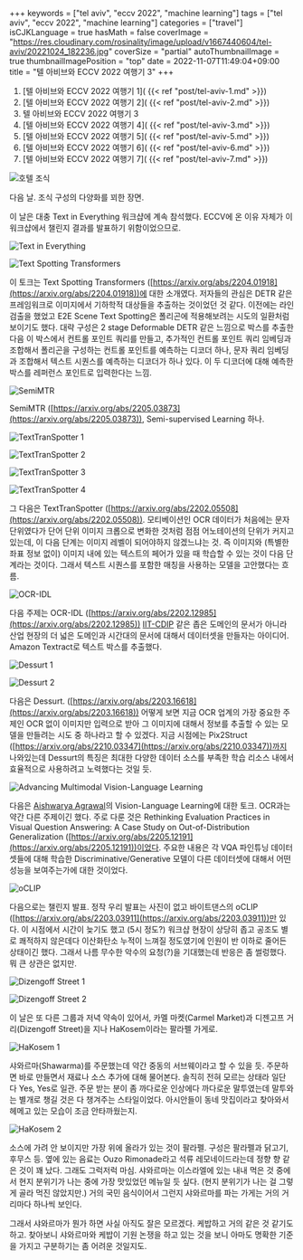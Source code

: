 +++
keywords = ["tel aviv", "eccv 2022", "machine learning"]
tags = ["tel aviv", "eccv 2022", "machine learning"]
categories = ["travel"]
isCJKLanguage = true
hasMath = false
coverImage = "https://res.cloudinary.com/rosinality/image/upload/v1667440604/tel-aviv/20221024_182236.jpg"
coverSize = "partial"
autoThumbnailImage = true
thumbnailImagePosition = "top"
date = 2022-11-07T11:49:04+09:00
title = "텔 아비브와 ECCV 2022 여행기 3"
+++

1. [텔 아비브와 ECCV 2022 여행기 1]( {{< ref "post/tel-aviv-1.md" >}})
2. [텔 아비브와 ECCV 2022 여행기 2]( {{< ref "post/tel-aviv-2.md" >}})
3. 텔 아비브와 ECCV 2022 여행기 3
4. [텔 아비브와 ECCV 2022 여행기 4]( {{< ref "post/tel-aviv-3.md" >}})
5. [텔 아비브와 ECCV 2022 여행기 5]( {{< ref "post/tel-aviv-5.md" >}})
6. [텔 아비브와 ECCV 2022 여행기 6]( {{< ref "post/tel-aviv-6.md" >}})
7. [텔 아비브와 ECCV 2022 여행기 7]( {{< ref "post/tel-aviv-7.md" >}})

<!--start-summary-->

![호텔 조식](https://res.cloudinary.com/rosinality/image/upload/c_scale,h_0.5/v1667528721/tel-aviv/20221024_073959.jpg)

다음 날. 조식 구성의 다양화를 꾀한 장면.

이 날은 대충 Text in Everything 워크샵에 계속 참석했다. ECCV에 온 이유 자체가 이 워크샵에서 챌린지 결과를 발표하기 위함이었으므로.

![Text in Everything](https://res.cloudinary.com/rosinality/image/upload/c_scale,h_0.5/v1667528721/tel-aviv/20221024_095329.jpg)

![Text Spotting Transformers](https://res.cloudinary.com/rosinality/image/upload/c_scale,h_0.5/v1667528721/tel-aviv/20221024_110413.jpg)

이 토크는 Text Spotting Transformers ([https://arxiv.org/abs/2204.01918](https://arxiv.org/abs/2204.01918))에 대한 소개였다. 저자들의 관심은 DETR 같은 프레임워크로 이미지에서 기하학적 대상들을 추출하는 것이었던 것 같다. 이전에는 라인 검출을 했었고 E2E Scene Text Spotting은 폴리곤에 적용해보려는 시도의 일환처럼 보이기도 했다. 대략 구성은 2 stage Deformable DETR 같은 느낌으로 박스를 추출한 다음 이 박스에서 컨트롤 포인트 쿼리를 만들고, 추가적인 컨트롤 포인트 쿼리 임베딩과 조합해서 폴리곤을 구성하는 컨트롤 포인트를 예측하는 디코더 하나, 문자 쿼리 임베딩과 조합해서 텍스트 시퀀스를 예측하는 디코더가 하나 있다. 이 두 디코더에 대해 예측한 박스를 레퍼런스 포인트로 입력한다는 느낌.

![SemiMTR](https://res.cloudinary.com/rosinality/image/upload/c_scale,h_0.5/v1667528721/tel-aviv/20221024_140739.jpg)

SemiMTR ([https://arxiv.org/abs/2205.03873](https://arxiv.org/abs/2205.03873)), Semi-supervised Learning 하나.

![TextTranSpotter 1](https://res.cloudinary.com/rosinality/image/upload/c_scale,h_0.5/v1667528721/tel-aviv/20221024_142937.jpg)

![TextTranSpotter 2](https://res.cloudinary.com/rosinality/image/upload/c_scale,h_0.5/v1667528721/tel-aviv/20221024_142959.jpg)

![TextTranSpotter 3](https://res.cloudinary.com/rosinality/image/upload/c_scale,h_0.5/v1667528721/tel-aviv/20221024_143145.jpg)

![TextTranSpotter 4](https://res.cloudinary.com/rosinality/image/upload/c_scale,h_0.5/v1667528721/tel-aviv/20221024_143237.jpg)

그 다음은 TextTranSpotter ([https://arxiv.org/abs/2202.05508](https://arxiv.org/abs/2202.05508)). 모티베이션인 OCR 데이터가 처음에는 문자 단위였다가 단어 단위 이미지 크롭으로 변화한 것처럼 점점 어노테이션의 단위가 커지고 있는데, 이 다음 단계는 이미지 레벨이 되어야하지 않겠느냐는 것. 즉 이미지와 (특별한 좌표 정보 없이) 이미지 내에 있는 텍스트의 페어가 있을 때 학습할 수 있는 것이 다음 단계라는 것이다. 그래서 텍스트 시퀀스를 포함한 매칭을 사용하는 모델을 고안했다는 흐름.

![OCR-IDL](https://res.cloudinary.com/rosinality/image/upload/c_scale,h_0.5/v1667528721/tel-aviv/20221024_150414.jpg)

다음 주제는 OCR-IDL ([https://arxiv.org/abs/2202.12985](https://arxiv.org/abs/2202.12985)) [IIT-CDIP](https://data.nist.gov/od/id/mds2-2531) 같은 좁은 도메인의 문서가 아니라 산업 현장의 더 넓은 도메인과 시간대의 문서에 대해서 데이터셋을 만들자는 아이디어. Amazon Textract로 텍스트 박스를 추출했다.

![Dessurt 1](https://res.cloudinary.com/rosinality/image/upload/c_scale,h_0.5/v1667528721/tel-aviv/20221024_151445.jpg)

![Dessurt 2](https://res.cloudinary.com/rosinality/image/upload/c_scale,h_0.5/v1667528721/tel-aviv/20221024_151728.jpg)

다음은 Dessurt. ([https://arxiv.org/abs/2203.16618](https://arxiv.org/abs/2203.16618)) 어떻게 보면 지금 OCR 업계의 가장 중요한 주제인 OCR 없이 이미지만 입력으로 받아 그 이미지에 대해서 정보를 추출할 수 있는 모델을 만들려는 시도 중 하나라고 할 수 있겠다. 지금 시점에는 Pix2Struct ([https://arxiv.org/abs/2210.03347](https://arxiv.org/abs/2210.03347))까지 나와있는데 Dessurt의 특징은 최대한 다양한 데이터 소스를 부족한 학습 리소스 내에서 효율적으로 사용하려고 노력했다는 것일 듯.

![Advancing Multimodal Vision-Language Learning](https://res.cloudinary.com/rosinality/image/upload/c_scale,h_0.5/v1667528721/tel-aviv/20221024_160424.jpg)

다음은 [Aishwarya Agrawal](https://www-labs.iro.umontreal.ca/~agrawal/)의 Vision-Language Learning에 대한 토크. OCR과는 약간 다른 주제이긴 했다. 주로 다룬 것은 Rethinking Evaluation Practices in Visual Question Answering: A Case Study on Out-of-Distribution Generalization ([https://arxiv.org/abs/2205.12191](https://arxiv.org/abs/2205.12191))이었다. 주요한 내용은 각 VQA 파인튜닝 데이터셋들에 대해 학습한 Discriminative/Generative 모델이 다른 데이터셋에 대해서 어떤 성능을 보여주는가에 대한 것이었다.

![oCLIP](https://res.cloudinary.com/rosinality/image/upload/c_scale,h_0.5/v1667528721/tel-aviv/20221024_170234.jpg)

다음으로는 챌린지 발표. 정작 우리 발표는 사진이 없고 바이트댄스의 oCLIP ([https://arxiv.org/abs/2203.03911](https://arxiv.org/abs/2203.03911))만 있다. 이 시점에서 시간이 늦기도 했고 (5시 정도?) 워크샵 현장이 상당히 좁고 공조도 별로 쾌적하지 않은데다 이산화탄소 누적이 느껴질 정도였기에 인원이 반 이하로 줄어든 상태이긴 했다. 그래서 나름 무수한 악수의 요청(?)을 기대했는데 반응은 좀 썰렁했다. 뭐 큰 상관은 없지만.

![Dizengoff Street 1](https://res.cloudinary.com/rosinality/image/upload/c_scale,h_0.5/v1667528721/tel-aviv/20221024_175451.jpg)

![Dizengoff Street 2](https://res.cloudinary.com/rosinality/image/upload/c_scale,h_0.5/v1667528721/tel-aviv/20221024_175454.jpg)

이 날은 또 다른 그룹과 저녁 약속이 있어서, 카멜 마켓(Carmel Market)과 디젠고프 거리(Dizengoff Street)을 지나 HaKosem이라는 팔라펠 가게로.

![HaKosem 1](https://res.cloudinary.com/rosinality/image/upload/c_scale,h_0.5/v1667528721/tel-aviv/20221024_182236.jpg)

샤와르마(Shawarma)를 주문했는데 약간 중동의 서브웨이라고 할 수 있을 듯. 주문하면 바로 만들면서 재료나 소스 추가에 대해 물어본다. 솔직히 전혀 모르는 상태라 일단 다 Yes, Yes로 일관. 주문 받는 분이 좀 까다로운 인상에다 까다로운 말투였는데 말투와는 별개로 챙길 것은 다 챙겨주는 스타일이었다. 아시안들이 동네 맛집이라고 찾아와서 헤메고 있는 모습이 조금 안타까웠는지.

![HaKosem 2](https://res.cloudinary.com/rosinality/image/upload/c_scale,h_0.5/v1667528721/tel-aviv/20221024_182307_01.jpg)

소스에 가려 안 보이지만 가장 위에 올라가 있는 것이 팔라펠. 구성은 팔라펠과 닭고기, 후무스 등. 옆에 있는 음료는 Ouzo Rimonade라고 석류 레모네이드라는데 정향 향 같은 것이 꽤 났다. 그래도 그럭저럭 마심. 샤와르마는 이스라엘에 있는 내내 먹은 것 중에서 현지 분위기가 나는 중에 가장 맛있었던 메뉴일 듯 싶다. (현지 분위기가 나는 걸 그렇게 골라 먹진 않았지만.) 거의 국민 음식이어서 그런지 샤와르마를 파는 가게는 거의 거리마다 하나씩 보인다.

그래서 샤와르마가 뭔가 하면 사실 아직도 잘은 모르겠다. 케밥하고 거의 같은 것 같기도 하고. 찾아보니 샤와르마와 케밥이 기원 논쟁을 하고 있는 것을 보니 아마도 명확한 기준을 가지고 구분하기는 좀 어려운 것일지도.